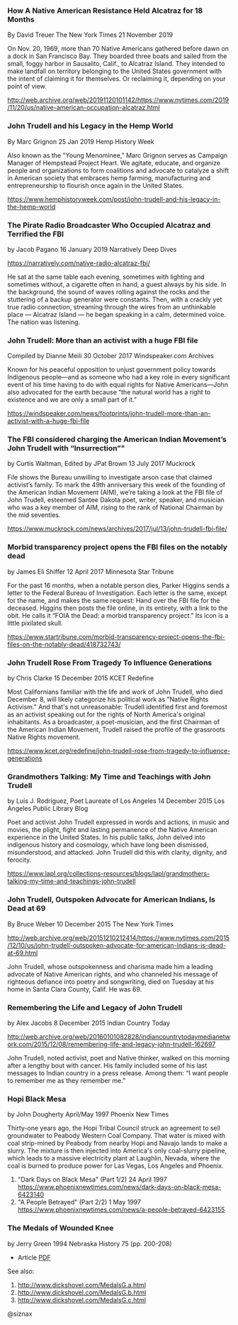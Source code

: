 ### How A Native American Resistance Held Alcatraz for 18 Months

By David Treuer
The New York Times
21 November 2019

On Nov. 20, 1969, more than 70 Native Americans gathered before dawn
on a dock in San Francisco Bay. They boarded three boats and sailed
from the small, foggy harbor in Sausalito, Calif., to Alcatraz
Island. They intended to make landfall on territory belonging to the
United States government with the intent of claiming it for
themselves. Or reclaiming it, depending on your point of view.

http://web.archive.org/web/20191120101142/https://www.nytimes.com/2019/11/20/us/native-american-occupation-alcatraz.html

### John Trudell and his Legacy in the Hemp World

By Marc Grignon
25 Jan 2019
Hemp History Week

Also known as the "Young Menominee," Marc Grignon serves as Campaign
Manager of Hempstead Project Heart. We agitate, educate, and organize
people and organizations to form coalitions and advocate to catalyze a
shift in American society that embraces hemp farming, manufacturing
and entrepreneurship to flourish once again in the United States.

https://www.hemphistoryweek.com/post/john-trudell-and-his-legacy-in-the-hemp-world

### The Pirate Radio Broadcaster Who Occupied Alcatraz and Terrified the FBI

by Jacob Pagano
16 January 2019
Narratively Deep Dives

https://narratively.com/native-radio-alcatraz-fbi/

He sat at the same table each evening, sometimes with lighting and
sometimes without, a cigarette often in hand, a guest always by his
side. In the background, the sound of waves rolling against the
rocks and the stuttering of a backup generator were constants. Then,
with a crackly yet true radio connection, streaming through the
wires from an unthinkable place — Alcatraz Island — he began
speaking in a calm, determined voice. The nation was listening.

### John Trudell: More than an activist with a huge FBI file

Compiled by Dianne Meili
30 October 2017
Windspeaker.com Archives

Known for his peaceful opposition to unjust government policy towards
Indigenous people—and as someone who had a key role in every
significant event of his time having to do with equal rights for
Native Americans—John also advocated for the earth because “the
natural world has a right to existence and we are only a small part of
it.”

https://windspeaker.com/news/footprints/john-trudell-more-than-an-activist-with-a-huge-fbi-file

### The FBI considered charging the American Indian Movement’s John Trudell with “Insurrection”"

by Curtis Waltman, Edited by JPat Brown
13 July 2017
Muckrock

File shows the Bureau unwilling to investigate arson case that
claimed activist’s family. To mark the 49th anniversary this week of
the founding of the American Indian Movement (AIM), we’re taking a
look at the FBI file of John Trudell, esteemed Santee Dakota poet,
writer, speaker, and musician who was a key member of AIM, rising to
the rank of National Chairman by the mid seventies.

https://www.muckrock.com/news/archives/2017/jul/13/john-trudell-fbi-file/

### Morbid transparency project opens the FBI files on the notably dead

by James Eli Shiffer
12 April 2017
Minnesota Star Tribune

For the past 16 months, when a notable person dies, Parker Higgins
sends a letter to the Federal Bureau of Investigation. Each letter
is the same, except for the name, and makes the same request: Hand
over the FBI file for the deceased. Higgins then posts the file
online, in its entirety, with a link to the obit. He calls it “FOIA
the Dead: a morbid transparency project.” Its icon is a little
pixilated skull.

https://www.startribune.com/morbid-transparency-project-opens-the-fbi-files-on-the-notably-dead/418732743/

### John Trudell Rose From Tragedy To Influence Generations

by Chris Clarke
15 December 2015
KCET Redefine

Most Californians familiar with the life and work of John Trudell,
who died December 8, will likely categorize his political work as
"Native Rights Activism." And that's not unreasonable: Trudell
identified first and foremost as an activist speaking out for the
rights of North America's original inhabitants. As a broadcaster, a
poet-musician, and the first Chairman of the American Indian
Movement, Trudell raised the profile of the grassroots Native Rights
movement.

https://www.kcet.org/redefine/john-trudell-rose-from-tragedy-to-influence-generations

### Grandmothers Talking: My Time and Teachings with John Trudell

by Luis J. Rodriguez, Poet Laureate of Los Angeles
14 December 2015
Los Angeles Public Library Blog

Poet and activist John Trudell expressed in words and actions, in
music and movies, the plight, fight and lasting permanence of the
Native American experience in the United States. In his public
talks, John delved into indigenous history and cosmology, which have
long been dismissed, misunderstood, and attacked. John Trudell did
this with clarity, dignity, and ferocity.

https://www.lapl.org/collections-resources/blogs/lapl/grandmothers-talking-my-time-and-teachings-john-trudell

### John Trudell, Outspoken Advocate for American Indians, Is Dead at 69

By Bruce Weber
10 December 2015
The New York Times

http://web.archive.org/web/20151210212414/https://www.nytimes.com/2015/12/10/us/john-trudell-outspoken-advocate-for-american-indians-is-dead-at-69.html

John Trudell, whose outspokenness and charisma made him a leading
advocate of Native American rights, and who channeled his message of
righteous defiance into poetry and songwriting, died on Tuesday at
his home in Santa Clara County, Calif. He was 69.

### Remembering the Life and Legacy of John Trudell

by Alex Jacobs
8 December 2015
Indian Country Today

http://web.archive.org/web/20160101082828/indiancountrytodaymedianetwork.com/2015/12/08/remembering-life-and-legacy-john-trudell-162697

John Trudell, noted activist, poet and Native thinker, walked on
this morning after a lengthy bout with cancer. His family included
some of his last messages to Indian country in a press
release. Among them: “I want people to remember me as they remember
me.”

### Hopi Black Mesa

by John Dougherty
April/May 1997
Phoenix New Times

Thirty-one years ago, the Hopi Tribal Council struck an agreement to
sell groundwater to Peabody Western Coal Company. That water is
mixed with coal strip-mined by Peabody from nearby Hopi and Navajo
lands to make a slurry. The mixture is then injected into America's
only coal-slurry pipeline, which leads to a massive electricity
plant at Laughlin, Nevada, where the coal is burned to produce power
for Las Vegas, Los Angeles and Phoenix.

1. "Dark Days on Black Mesa" (Part 1/2) 24 April 1997
   https://www.phoenixnewtimes.com/news/dark-days-on-black-mesa-6423140
2. "A People Betrayed" (Part 2/2) 1 May 1997
   https://www.phoenixnewtimes.com/news/a-people-betrayed-6423155

### The Medals of Wounded Knee

by Jerry Green
1994
Nebraska History 75 (pp. 200-208)

* Article [PDF](wounded-knee-medals-nh-1994.pdf)

See also:

1. http://www.dickshovel.com/MedalsG.a.html
1. http://www.dickshovel.com/MedalsG.b.html
1. http://www.dickshovel.com/MedalsG.c.html


@siznax
